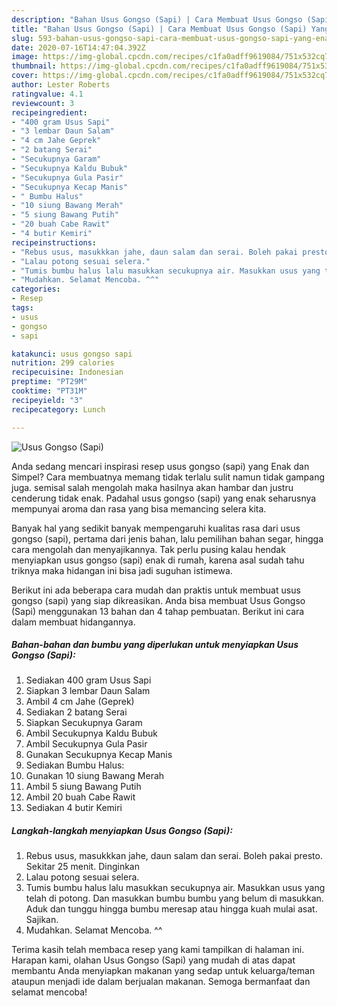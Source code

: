 ```yaml
---
description: "Bahan Usus Gongso (Sapi) | Cara Membuat Usus Gongso (Sapi) Yang Enak dan Simpel"
title: "Bahan Usus Gongso (Sapi) | Cara Membuat Usus Gongso (Sapi) Yang Enak dan Simpel"
slug: 593-bahan-usus-gongso-sapi-cara-membuat-usus-gongso-sapi-yang-enak-dan-simpel
date: 2020-07-16T14:47:04.392Z
image: https://img-global.cpcdn.com/recipes/c1fa0adff9619084/751x532cq70/usus-gongso-sapi-foto-resep-utama.jpg
thumbnail: https://img-global.cpcdn.com/recipes/c1fa0adff9619084/751x532cq70/usus-gongso-sapi-foto-resep-utama.jpg
cover: https://img-global.cpcdn.com/recipes/c1fa0adff9619084/751x532cq70/usus-gongso-sapi-foto-resep-utama.jpg
author: Lester Roberts
ratingvalue: 4.1
reviewcount: 3
recipeingredient:
- "400 gram Usus Sapi"
- "3 lembar Daun Salam"
- "4 cm Jahe Geprek"
- "2 batang Serai"
- "Secukupnya Garam"
- "Secukupnya Kaldu Bubuk"
- "Secukupnya Gula Pasir"
- "Secukupnya Kecap Manis"
- " Bumbu Halus"
- "10 siung Bawang Merah"
- "5 siung Bawang Putih"
- "20 buah Cabe Rawit"
- "4 butir Kemiri"
recipeinstructions:
- "Rebus usus, masukkkan jahe, daun salam dan serai. Boleh pakai presto. Sekitar 25 menit. Dinginkan"
- "Lalau potong sesuai selera."
- "Tumis bumbu halus lalu masukkan secukupnya air. Masukkan usus yang telah di potong. Dan masukkan bumbu bumbu yang belum di masukkan. Aduk dan tunggu hingga bumbu meresap atau hingga kuah mulai asat. Sajikan."
- "Mudahkan. Selamat Mencoba. ^^"
categories:
- Resep
tags:
- usus
- gongso
- sapi

katakunci: usus gongso sapi 
nutrition: 299 calories
recipecuisine: Indonesian
preptime: "PT29M"
cooktime: "PT31M"
recipeyield: "3"
recipecategory: Lunch

---
```



![Usus Gongso (Sapi)](https://img-global.cpcdn.com/recipes/c1fa0adff9619084/751x532cq70/usus-gongso-sapi-foto-resep-utama.jpg)

Anda sedang mencari inspirasi resep usus gongso (sapi) yang Enak dan Simpel? Cara membuatnya memang tidak terlalu sulit namun tidak gampang juga. semisal salah mengolah maka hasilnya akan hambar dan justru cenderung tidak enak. Padahal usus gongso (sapi) yang enak seharusnya mempunyai aroma dan rasa yang bisa memancing selera kita.

Banyak hal yang sedikit banyak mempengaruhi kualitas rasa dari usus gongso (sapi), pertama dari jenis bahan, lalu pemilihan bahan segar, hingga cara mengolah dan menyajikannya. Tak perlu pusing kalau hendak menyiapkan usus gongso (sapi) enak di rumah, karena asal sudah tahu triknya maka hidangan ini bisa jadi suguhan istimewa.




Berikut ini ada beberapa cara mudah dan praktis untuk membuat usus gongso (sapi) yang siap dikreasikan. Anda bisa membuat Usus Gongso (Sapi) menggunakan 13 bahan dan 4 tahap pembuatan. Berikut ini cara dalam membuat hidangannya.

<!--inarticleads1-->

##### Bahan-bahan dan bumbu yang diperlukan untuk menyiapkan Usus Gongso (Sapi):

1. Sediakan 400 gram Usus Sapi
1. Siapkan 3 lembar Daun Salam
1. Ambil 4 cm Jahe (Geprek)
1. Sediakan 2 batang Serai
1. Siapkan Secukupnya Garam
1. Ambil Secukupnya Kaldu Bubuk
1. Ambil Secukupnya Gula Pasir
1. Gunakan Secukupnya Kecap Manis
1. Sediakan  Bumbu Halus:
1. Gunakan 10 siung Bawang Merah
1. Ambil 5 siung Bawang Putih
1. Ambil 20 buah Cabe Rawit
1. Sediakan 4 butir Kemiri




<!--inarticleads2-->

##### Langkah-langkah menyiapkan Usus Gongso (Sapi):

1. Rebus usus, masukkkan jahe, daun salam dan serai. Boleh pakai presto. Sekitar 25 menit. Dinginkan
1. Lalau potong sesuai selera.
1. Tumis bumbu halus lalu masukkan secukupnya air. Masukkan usus yang telah di potong. Dan masukkan bumbu bumbu yang belum di masukkan. Aduk dan tunggu hingga bumbu meresap atau hingga kuah mulai asat. Sajikan.
1. Mudahkan. Selamat Mencoba. ^^




Terima kasih telah membaca resep yang kami tampilkan di halaman ini. Harapan kami, olahan Usus Gongso (Sapi) yang mudah di atas dapat membantu Anda menyiapkan makanan yang sedap untuk keluarga/teman ataupun menjadi ide dalam berjualan makanan. Semoga bermanfaat dan selamat mencoba!
